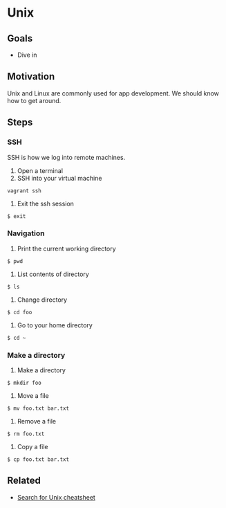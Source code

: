 # Unix

## Goals

* Dive in

## Motivation

Unix and Linux are commonly used for app development. We should know how to get around.

## Steps

### SSH

SSH is how we log into remote machines.

1. Open a terminal
1. SSH into your virtual machine
```
vagrant ssh
```

1. Exit the ssh session
```
$ exit
```

### Navigation

1. Print the current working directory
```
$ pwd
```
1. List contents of directory
```
$ ls
```
1. Change directory
```
$ cd foo
```
1. Go to your home directory
```
$ cd ~
```

### Make a directory

1. Make a directory
```
$ mkdir foo
```

1. Move a file
```
$ mv foo.txt bar.txt
```

1. Remove a file
```
$ rm foo.txt
```

1. Copy a file
```
$ cp foo.txt bar.txt
```

## Related

* [Search for Unix cheatsheet](https://www.google.com/webhp?#q=unix+cheatsheet)
